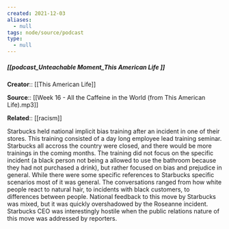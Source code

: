 ```yaml
---
created: 2021-12-03 
aliases:
  - null
tags: node/source/podcast
type:
  - null 
---
```

##### [[podcast_Unteachable Moment_This American Life ]]

**Creator**:: [[This American Life]]
 
**Source**:: [[Week 16 - All the Caffeine in the World (from This American Life).mp3]]

**Related**:: [[racism]]

Starbucks held national implicit bias training after an incident in one of their stores. This training consisted of a day long employee lead training seminar. Starbucks all accross the country were closed, and there would be more trainings in the coming months. The training did not focus on the specific incident (a black person not being a allowed to use the bathroom because they had not purchased a drink), but rather focused on bias and prejudice in general. While there were some specific references to Starbucks specific scenarios most of it was general. The conversations ranged from how white people react to natural hair, to incidents with black customers, to differences between people. National feedback to this move by Starbucks was mixed, but it was quickly overshadowed by the Roseanne incident. Starbucks CEO was interestingly hostile when the public relations nature of this move was addressed by reporters. 

